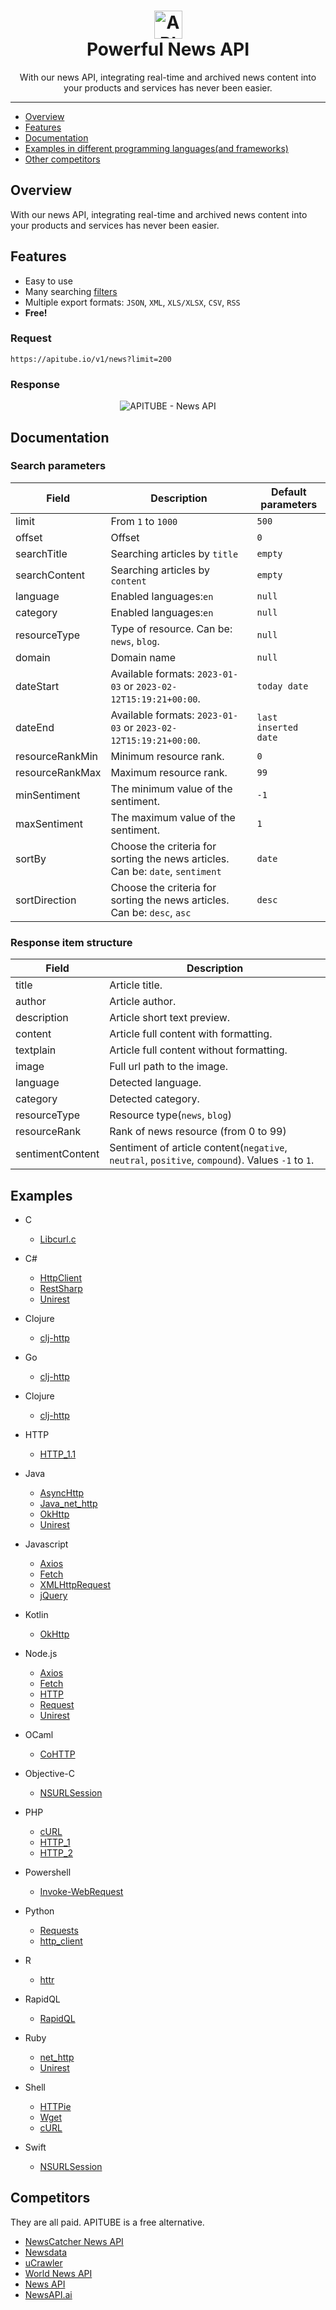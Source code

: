 <h1 align="center">
  <img src="https://apitube.pub/images/github/apitube.png" alt="APITUBE - News API" height="45">
  <br/>
  Powerful News API
</h1>
<div align="center">
  With our news API, integrating real-time and archived news content into your products and services has never been easier.
</div>

<hr/>

- [Overview](#overview)
- [Features](#features)
- [Documentation](#documentation)
- [Examples in different programming languages(and frameworks)](#examples)
- [Other competitors](#competitors)

## Overview
With our news API, integrating real-time and archived news content into your products and services has never been easier.

## Features
* Easy to use
* Many searching [filters](#search-parameters)
* Multiple export formats: <code>JSON</code>, <code>XML</code>, <code>XLS/XLSX</code>, <code>CSV</code>, <code>RSS</code>
* <strong>Free!</strong>

### Request
```
https://apitube.io/v1/news?limit=200
```

### Response
<p align="center">
<img src="https://apitube.pub/images/github/preview.jpg" alt="APITUBE - News API">
</p>    

## Documentation

### Search parameters

| Field           | Description                                                                                          | Default parameters              |
|-----------------|------------------------------------------------------------------------------------------------------|---------------------------------|
| limit           | From <code>1</code> to <code>1000</code>                                                             | <code>500</code>                |
| offset          | Offset                                                                                               | <code>0</code>                  |
| searchTitle     | Searching articles by <code>title</code>                                                             | <code>empty</code>              |
| searchContent   | Searching articles by <code>content</code>                                                           | <code>empty</code>              |
| language        | Enabled languages:<code>en</code>                                                                    | <code>null</code>               |
| category        | Enabled languages:<code>en</code>                                                                    | <code>null</code>               |
| resourceType    | Type of resource. Can be: <code>news</code>, <code>blog</code>.                                      | <code>null</code>               |
| domain          | Domain name                                                                                          | <code>null</code>               |
| dateStart       | Available formats: <code>2023-01-03</code> or <code>2023-02-12T15:19:21+00:00</code>.                | <code>today date</code>         |
| dateEnd         | Available formats: <code>2023-01-03</code> or <code>2023-02-12T15:19:21+00:00</code>.                | <code>last inserted date</code> |
| resourceRankMin | Minimum resource rank.                                                                               | <code>0</code>                  |
| resourceRankMax | Maximum resource rank.                                                                               | <code>99</code>                 |
| minSentiment    | The minimum value of the sentiment.                                                                  | <code>-1</code>                 |
| maxSentiment    | The maximum value of the sentiment.                                                                  | <code>1</code>                  |
| sortBy          | Choose the criteria for sorting the news articles. Can be: <code>date</code>, <code>sentiment</code> | <code>date</code>               |
| sortDirection   | Choose the criteria for sorting the news articles. Can be: <code>desc</code>, <code>asc</code>       | <code>desc</code>               |

### Response item structure

| Field            | Description                                                                                                                                                        |
|------------------|--------------------------------------------------------------------------------------------------------------------------------------------------------------------|
| title            | Article title.                                                                                                                                                     |
| author           | Article author.                                                                                                                                                    |
| description      | Article short text preview.                                                                                                                                        |
| content          | Article full content with formatting.                                                                                                                              |
| textplain        | Article full content without formatting.                                                                                                                           |
| image            | Full url path to the image.                                                                                                                                        |
| language         | Detected language.                                                                                                                                                 |
| category         | Detected category.                                                                                                                                                 |
| resourceType     | Resource type(<code>news</code>, <code>blog</code>)                                                                                                                |
| resourceRank     | Rank of news resource (from 0 to 99)                                                                                                                               |
| sentimentContent | Sentiment of article content(<code>negative</code>, <code>neutral</code>, <code>positive</code>, <code>compound</code>). Values <code>-1</code> to <code>1</code>. |

## Examples
- C
  - [Libcurl.c](https://github.com/apitube/documentation/blob/master/examples/C/Libcurl.c)

- C#
  - [HttpClient](https://github.com/apitube/documentation/blob/master/examples/C%23/HttpClient.cs)
  - [RestSharp](https://github.com/apitube/documentation/blob/master/examples/C%23/RestSharp.cs)
  - [Unirest](https://github.com/apitube/documentation/blob/master/examples/C%23/Unirest.cs)

- Clojure
  - [clj-http](https://github.com/apitube/documentation/blob/master/examples/Clojure/clj-http.clj)

- Go
  - [clj-http](https://github.com/apitube/documentation/blob/master/examples/Go/NewRequest.go)

- Clojure
  - [clj-http](https://github.com/apitube/documentation/blob/master/examples/Clojure/clj-http.clj)

- HTTP
  - [HTTP_1.1](https://github.com/apitube/documentation/blob/master/examples/HTTP/HTTP_1.1)

- Java
  - [AsyncHttp](https://github.com/apitube/documentation/blob/master/examples/Java/AsyncHttp.java)
  - [Java_net_http](https://github.com/apitube/documentation/blob/master/examples/Java/Java_net_http.java)
  - [OkHttp](https://github.com/apitube/documentation/blob/master/examples/Java/OkHttp.java)
  - [Unirest](https://github.com/apitube/documentation/blob/master/examples/Java/Unirest.java)

- Javascript
  - [Axios](https://github.com/apitube/documentation/blob/master/examples/Javascript/Axios.js)
  - [Fetch](https://github.com/apitube/documentation/blob/master/examples/Javascript/Fetch.js)
  - [XMLHttpRequest](https://github.com/apitube/documentation/blob/master/examples/Javascript/XMLHttpRequest.js)
  - [jQuery](https://github.com/apitube/documentation/blob/master/examples/Javascript/jQuery.js)

- Kotlin
  - [OkHttp](https://github.com/apitube/documentation/blob/master/examples/Kotlin/OkHttp.kt)

- Node.js
  - [Axios](https://github.com/apitube/documentation/blob/master/examples/Node.js/Axios.js)
  - [Fetch](https://github.com/apitube/documentation/blob/master/examples/Node.js/Fetch.js)
  - [HTTP](https://github.com/apitube/documentation/blob/master/examples/Node.js/HTTP.js)
  - [Request](https://github.com/apitube/documentation/blob/master/examples/Node.js/Request.js)
  - [Unirest](https://github.com/apitube/documentation/blob/master/examples/Node.js/Unirest.js)

- OCaml
  - [CoHTTP](https://github.com/apitube/documentation/blob/master/examples/OCaml/CoHTTP.ml)

- Objective-C
  - [NSURLSession](https://github.com/apitube/documentation/blob/master/examples/Objective-C/NSURLSession.m)

- PHP
  - [cURL](https://github.com/apitube/documentation/blob/master/examples/PHP/cURL.php)
  - [HTTP_1](https://github.com/apitube/documentation/blob/master/examples/PHP/HTTP_1.php)
  - [HTTP_2](https://github.com/apitube/documentation/blob/master/examples/PHP/HTTP_2.php)

- Powershell
  - [Invoke-WebRequest](https://github.com/apitube/documentation/blob/master/examples/Powershell/Invoke-WebRequest.ps1)

- Python
  - [Requests](https://github.com/apitube/documentation/blob/master/examples/Python/Requests.py)
  - [http_client](https://github.com/apitube/documentation/blob/master/examples/Python/http_client.py)

- R
  - [httr](https://github.com/apitube/documentation/blob/master/examples/R/httr.r)

- RapidQL
  - [RapidQL](https://github.com/apitube/documentation/blob/master/examples/RapidQL/RapidQL.js)

- Ruby
  - [net_http](https://github.com/apitube/documentation/blob/master/examples/Ruby/net_http.rb)
  - [Unirest](https://github.com/apitube/documentation/blob/master/examples/Ruby/Unirest.rb)

- Shell
  - [HTTPie](https://github.com/apitube/documentation/blob/master/examples/Shell/HTTPie)
  - [Wget](https://github.com/apitube/documentation/blob/master/examples/Shell/Wget)
  - [cURL](https://github.com/apitube/documentation/blob/master/examples/Shell/cURL)

- Swift
  - [NSURLSession](https://github.com/apitube/documentation/blob/master/examples/Swift/NSURLSession.swift)

## Competitors
They are all paid. APITUBE is a free alternative.
- [NewsCatcher News API](https://newscatcherapi.com/)
- [Newsdata](https://newsdata.io/)
- [uCrawler](https://ucrawler.app)
- [World News API](https://worldnewsapi.com/)
- [News API](https://newsapi.org/)
- [NewsAPI.ai](https://www.newsapi.ai/)
